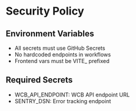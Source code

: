 # Security Policy

## Environment Variables
- All secrets must use GitHub Secrets
- No hardcoded endpoints in workflows
- Frontend vars must be VITE_ prefixed

## Required Secrets
- WCB_API_ENDPOINT: WCB API endpoint URL
- SENTRY_DSN: Error tracking endpoint


